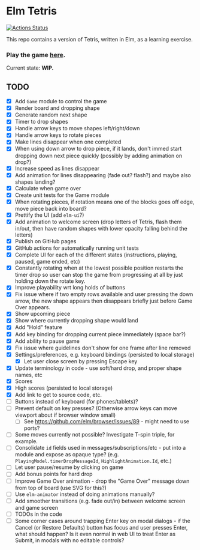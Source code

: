 # Elm Tetris

[![Actions Status](https://github.com/yonigibbs/yaet/workflows/Node.js%20CI/badge.svg)](https://github.com/yonigibbs/yaet/actions)

This repo contains a version of Tetris, written in Elm, as a learning exercise.

### Play the game [here](https://yonigibbs.github.io/yaet/).

Current state: **WIP.**

## TODO

- [x] Add `Game` module to control the game
- [x] Render board and dropping shape
- [x] Generate random next shape
- [x] Timer to drop shapes
- [x] Handle arrow keys to move shapes left/right/down
- [x] Handle arrow keys to rotate pieces
- [x] Make lines disappear when one completed
- [x] When using down arrow to drop piece, if it lands, don't immed start dropping down next piece quickly (possibly by
  adding animation on drop?)
- [x] Increase speed as lines disappear
- [x] Add animation for lines disappearing (fade out? flash?) and maybe also shapes landing?
- [x] Calculate when game over
- [x] Create unit tests for the Game module
- [x] When rotating pieces, if rotation means one of the blocks goes off edge, move piece back into board?
- [x] Prettify the UI (add `elm-ui`?)
- [x] Add animation to welcome screen (drop letters of Tetris, flash them in/out, then have random shapes with lower
  opacity falling behind the letters)
- [x] Publish on GitHub pages
- [x] GitHub actions for automatically running unit tests
- [x] Complete UI for each of the different states (instructions, playing, paused, game ended, etc)
- [x] Constantly rotating when at the lowest possible position restarts the timer drop so user can stop the game from
  progressing at all by just holding down the rotate key.
- [x] Improve playability wrt long holds of buttons
- [x] Fix issue where if two empty rows available and user pressing the down arrow, the new shape appears then
  disappears briefly just before Game Over appears.
- [x] Show upcoming piece
- [x] Show where currently dropping shape would land
- [x] Add "Hold" feature
- [x] Add key binding for dropping current piece immediately (space bar?)
- [x] Add ability to pause game
- [x] Fix issue where guidelines don't show for one frame after line removed
- [x] Settings/preferences, e.g. keyboard bindings (persisted to local storage)
    - [x] Let user close screen by pressing Escape key
- [x] Update terminology in code - use soft/hard drop, and proper shape names, etc
- [x] Scores
- [x] High scores (persisted to local storage)
- [x] Add link to get to source code, etc.
- [ ] Buttons instead of keyboard (for phones/tablets)?
- [ ] Prevent default on key presses? (Otherwise arrow keys can move viewport about if browser window small)
  - [ ] See https://github.com/elm/browser/issues/89 - might need to use ports?
- [ ] Some moves currently not possible? Investigate T-spin triple, for example.
- [ ] Consolidate `id` fields used in messages/subscriptions/etc - put into a module and expose as opaque type?
  (e.g. `PlayingModel.timerDropMessageId`, `HighlightAnimation.Id`, etc.)
- [ ] Let user pause/resume by clicking on game
- [ ] Add bonus points for hard drop
- [ ] Improve Game Over animation - drop the "Game Over" message down from top of board (use SVG for this?)
- [ ] Use `elm-animator` instead of doing animations manually?
- [ ] Add smoother transitions (e.g. fade out/in) between welcome screen and game screen
- [ ] TODOs in the code
- [ ] Some corner cases around trapping Enter key on modal dialogs - if the Cancel (or Restore Defaults) button has
  focus and user presses Enter, what should happen? Is it even normal in web UI to treat Enter as Submit, in modals with
  no editable controls?

